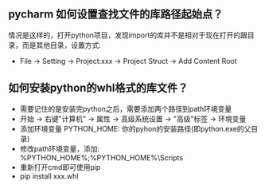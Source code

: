 ## pycharm 如何设置查找文件的库路径起始点？
  情况是这样的，打开python项目，发现import的库并不是相对于现在打开的跟目录，而是其他目录，设置方式:
  * File -> Setting -> Project:xxx -> Project Struct -> Add Content Root

## 如何安装python的whl格式的库文件？
  * 需要记住的是安装完python之后，需要添加两个路径到path环境变量
  * 开始 -> 右键"计算机" -> 属性 -> 高级系统设置 -> "高级"标签 -> 环境变量
  * 添加环境变量 PYTHON_HOME: 你的pyhon的安装路径(即python.exe的父目录)
  * 修改path环境变量，添加: %PYTHON_HOME%;%PYTHON_HOME%\Scripts
  * 重新打开cmd即可使用pip
  * pip install xxx.whl
